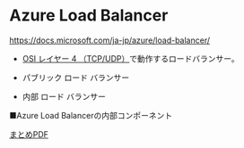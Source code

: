 # Azure Load Balancer

https://docs.microsoft.com/ja-jp/azure/load-balancer/

- [OSI レイヤー 4 （TCP/UDP）](https://ja.wikipedia.org/wiki/OSI%E5%8F%82%E7%85%A7%E3%83%A2%E3%83%87%E3%83%AB)で動作するロードバランサー。

- パブリック ロード バランサー
- 内部 ロード バランサー

■Azure Load Balancerの内部コンポーネント

[まとめPDF](../AZ-104/pdf/mod06/ロードバランサー.pdf)
